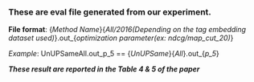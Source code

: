### These are eval file generated from our experiment.


**File format**: {*Method Name*}{*All/2016(Depending on the tag embedding dataset used)*}.out_{*optimization parameter(ex: ndcg/map_cut_20)*}

*Example*: UnUPSameAll.out_p_5 == {*UnUPSame*}{*All*}.out_{*p_5*}

***These result are reported in the Table 4 & 5 of the paper***
